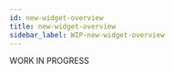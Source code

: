 ```yaml
---
id: new-widget-overview
title: new-widget-overview
sidebar_label: WIP-new-widget-overview
---
```



WORK IN PROGRESS
        